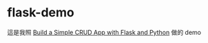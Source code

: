 flask-demo
===
這是我照 [Build a Simple CRUD App with Flask and Python](https://developer.okta.com/blog/2018/07/23/build-a-simple-crud-app-with-flask-and-python) 做的 demo
